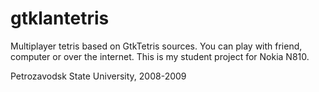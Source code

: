 gtklantetris
============

Multiplayer tetris based on GtkTetris sources. You can play with friend, computer or over the internet. This is my student project for Nokia N810.

Petrozavodsk State University, 2008-2009
